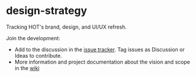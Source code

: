 # design-strategy
Tracking HOT's brand, design, and UI/UX refresh. 

Join the development: 

  * Add to the discussion in the [issue tracker](https://github.com/hotosm/design-strategy/issues). Tag issues as Discussion or Ideas to contribute. 
  * More information and project documentation about the vision and scope in the [wiki](https://github.com/hotosm/design-strategy/wiki)
